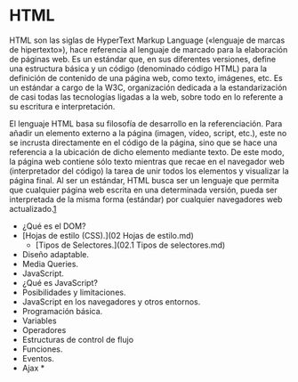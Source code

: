 HTML
====

HTML son las siglas de HyperText Markup Language («lenguaje de marcas de hipertexto»), hace referencia al lenguaje de marcado para la elaboración de páginas web. Es un estándar que, en sus diferentes versiones, define una estructura básica y un código (denominado código HTML) para la definición de contenido de una página web, como texto, imágenes, etc. Es un estándar a cargo de la W3C, organización dedicada a la estandarización de casi todas las tecnologías ligadas a la web, sobre todo en lo referente a su escritura e interpretación.

El lenguaje HTML basa su filosofía de desarrollo en la referenciación. Para añadir un elemento externo a la página (imagen, vídeo, script, etc.), este no se incrusta directamente en el código de la página, sino que se hace una referencia a la ubicación de dicho elemento mediante texto. De este modo, la página web contiene sólo texto mientras que recae en el navegador web (interpretador del código) la tarea de unir todos los elementos y visualizar la página final. Al ser un estándar, HTML busca ser un lenguaje que permita que cualquier página web escrita en una determinada versión, pueda ser interpretada de la misma forma (estándar) por cualquier navegadores web actualizado.[1]

- ¿Qué es el DOM?
- [Hojas de estilo (CSS).](02 Hojas de estilo.md)
	- [Tipos de Selectores.](02.1 Tipos de selectores.md)
- Diseño adaptable.
- Media Queries.
- JavaScript.
- ¿Qué es JavaScript?
- Posibilidades y limitaciones.
- JavaScript en los navegadores y otros entornos.
- Programación básica.
- Variables
- Operadores
- Estructuras de control de flujo
- Funciones.
- Eventos.
- Ajax *


[1]: http://es.wikipedia.org/wiki/HTML "HTML en Wikipedia.org"